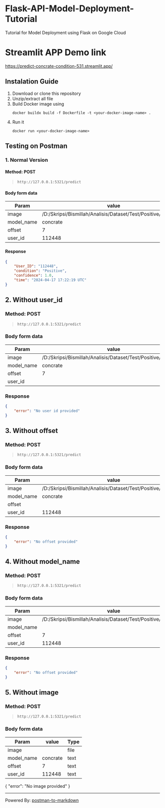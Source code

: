 # Flask-API-Model-Deployment-Tutorial
Tutorial for Model Deployment using Flask on Google Cloud

# Streamlit APP Demo link
https://predict-concrate-condition-531.streamlit.app/

## Instalation Guide
1. Download or clone this repository
2. Unzip/extract all file
3. Build Docker image using
    ```
    docker buildx build -f Dockerfile -t <your-docker-image-name> .
    ```
4. Run it
    ```
    docker run <your-docker-image-name>
    ```
 
## Testing on Postman
### 1. Normal Version
#### Method: POST
>```
>http://127.0.0.1:5321/predict
>```
#### Body form data

|Param|value|Type|
|---|---|---|
|image|/D:/Skripsi/Bismillah/Analisis/Dataset/Test/Positive/16001.jpg|file|
|model_name|concrate|text|
|offset|7|text|
|user_id|112448|text|

#### Response
```json
{
    "User_ID": "112448",
    "condition": "Positive",
    "confidence": 1.0,
    "time": "2024-04-17 17:22:19 UTC"
}
```




## 2. Without user_id
### Method: POST
>```
>http://127.0.0.1:5321/predict
>```
### Body form data

|Param|value|Type|
|---|---|---|
|image|/D:/Skripsi/Bismillah/Analisis/Dataset/Test/Positive/16010.jpg|file|
|model_name|concrate|text|
|offset|7|text|
|user_id||text|

### Response
```json
{
    "error": "No user id provided"
}
```




## 3. Without offset
### Method: POST
>```
>http://127.0.0.1:5321/predict
>```
### Body form data

|Param|value|Type|
|---|---|---|
|image|/D:/Skripsi/Bismillah/Analisis/Dataset/Test/Positive/16009.jpg|file|
|model_name|concrate|text|
|offset||text|
|user_id|112448|text|

### Response
```json
{
    "error": "No offset provided"
}
```




## 4. Without model_name
### Method: POST
>```
>http://127.0.0.1:5321/predict
>```
### Body form data

|Param|value|Type|
|---|---|---|
|image|/D:/Skripsi/Bismillah/Analisis/Dataset/Test/Positive/16009.jpg|file|
|model_name||text|
|offset|7|text|
|user_id|112448|text|

### Response
```json
{
    "error": "No offset provided"
}
```



## 5. Without image
### Method: POST
>```
>http://127.0.0.1:5321/predict
>```
### Body form data

|Param|value|Type|
|---|---|---|
|image||file|
|model_name|concrate|text|
|offset|7|text|
|user_id|112448|text|

{
    "error": "No image provided"
}


_________________________________________________
Powered By: [postman-to-markdown](https://github.com/bautistaj/postman-to-markdown/)

